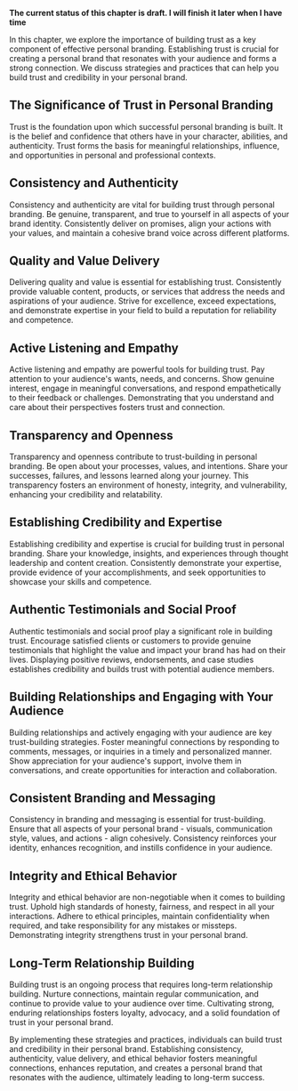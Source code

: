 **The current status of this chapter is draft. I will finish it later when I have time**

In this chapter, we explore the importance of building trust as a key component of effective personal branding. Establishing trust is crucial for creating a personal brand that resonates with your audience and forms a strong connection. We discuss strategies and practices that can help you build trust and credibility in your personal brand.

The Significance of Trust in Personal Branding
----------------------------------------------

Trust is the foundation upon which successful personal branding is built. It is the belief and confidence that others have in your character, abilities, and authenticity. Trust forms the basis for meaningful relationships, influence, and opportunities in personal and professional contexts.

Consistency and Authenticity
----------------------------

Consistency and authenticity are vital for building trust through personal branding. Be genuine, transparent, and true to yourself in all aspects of your brand identity. Consistently deliver on promises, align your actions with your values, and maintain a cohesive brand voice across different platforms.

Quality and Value Delivery
--------------------------

Delivering quality and value is essential for establishing trust. Consistently provide valuable content, products, or services that address the needs and aspirations of your audience. Strive for excellence, exceed expectations, and demonstrate expertise in your field to build a reputation for reliability and competence.

Active Listening and Empathy
----------------------------

Active listening and empathy are powerful tools for building trust. Pay attention to your audience's wants, needs, and concerns. Show genuine interest, engage in meaningful conversations, and respond empathetically to their feedback or challenges. Demonstrating that you understand and care about their perspectives fosters trust and connection.

Transparency and Openness
-------------------------

Transparency and openness contribute to trust-building in personal branding. Be open about your processes, values, and intentions. Share your successes, failures, and lessons learned along your journey. This transparency fosters an environment of honesty, integrity, and vulnerability, enhancing your credibility and relatability.

Establishing Credibility and Expertise
--------------------------------------

Establishing credibility and expertise is crucial for building trust in personal branding. Share your knowledge, insights, and experiences through thought leadership and content creation. Consistently demonstrate your expertise, provide evidence of your accomplishments, and seek opportunities to showcase your skills and competence.

Authentic Testimonials and Social Proof
---------------------------------------

Authentic testimonials and social proof play a significant role in building trust. Encourage satisfied clients or customers to provide genuine testimonials that highlight the value and impact your brand has had on their lives. Displaying positive reviews, endorsements, and case studies establishes credibility and builds trust with potential audience members.

Building Relationships and Engaging with Your Audience
------------------------------------------------------

Building relationships and actively engaging with your audience are key trust-building strategies. Foster meaningful connections by responding to comments, messages, or inquiries in a timely and personalized manner. Show appreciation for your audience's support, involve them in conversations, and create opportunities for interaction and collaboration.

Consistent Branding and Messaging
---------------------------------

Consistency in branding and messaging is essential for trust-building. Ensure that all aspects of your personal brand - visuals, communication style, values, and actions - align cohesively. Consistency reinforces your identity, enhances recognition, and instills confidence in your audience.

Integrity and Ethical Behavior
------------------------------

Integrity and ethical behavior are non-negotiable when it comes to building trust. Uphold high standards of honesty, fairness, and respect in all your interactions. Adhere to ethical principles, maintain confidentiality when required, and take responsibility for any mistakes or missteps. Demonstrating integrity strengthens trust in your personal brand.

Long-Term Relationship Building
-------------------------------

Building trust is an ongoing process that requires long-term relationship building. Nurture connections, maintain regular communication, and continue to provide value to your audience over time. Cultivating strong, enduring relationships fosters loyalty, advocacy, and a solid foundation of trust in your personal brand.

By implementing these strategies and practices, individuals can build trust and credibility in their personal brand. Establishing consistency, authenticity, value delivery, and ethical behavior fosters meaningful connections, enhances reputation, and creates a personal brand that resonates with the audience, ultimately leading to long-term success.
